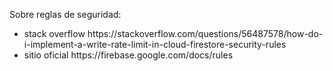 Sobre reglas de seguridad:
<ul>
  <li><spam>stack overflow  </spam>https://stackoverflow.com/questions/56487578/how-do-i-implement-a-write-rate-limit-in-cloud-firestore-security-rules</li>
<li><spam>sitio oficial  </spam>https://firebase.google.com/docs/rules</li>
</ul>
